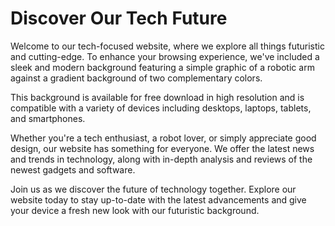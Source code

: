 <!--font:Montserrat-->

# Discover Our Tech Future

Welcome to our tech-focused website, where we explore all things futuristic and cutting-edge. To enhance your browsing experience, we've included a sleek and modern background featuring a simple graphic of a robotic arm against a gradient background of two complementary colors.

This background is available for free download in high resolution and is compatible with a variety of devices including desktops, laptops, tablets, and smartphones. 

Whether you're a tech enthusiast, a robot lover, or simply appreciate good design, our website has something for everyone. We offer the latest news and trends in technology, along with in-depth analysis and reviews of the newest gadgets and software.

Join us as we discover the future of technology together. Explore our website today to stay up-to-date with the latest advancements and give your device a fresh new look with our futuristic background.

<!--

Write me markdown content of website with wallpaper:

"A wallpaper with a simple graphic of a robot arm, against a gradient background of two complementary colors."

The header of the page should not be copy of the text but rather a real content of the website which is using this wallpaper.


---


# Robotic Arm Wallpaper

Welcome to our website featuring a sleek and modern wallpaper design of a robotic arm against a gradient background of two complementary colors. This wallpaper is perfect for anyone who loves technology, robotics, or just wants to add a touch of futuristic style to their device.

Our wallpaper is available in high resolution and can be downloaded for free. It's compatible with a variety of devices including desktops, laptops, tablets, and smartphones. 

Whether you're a tech enthusiast, a robot lover, or simply appreciate good design, our robotic arm wallpaper is sure to impress. Download it today and give your device a fresh new look!


---


Heading should not include word "wallpaper". The website should not be about the wallpaper itself, wallpaper is just a related background, rewrite whole content.


---


# Welcome to our Futuristic Tech Website

Our website is the go-to destination for anyone who loves technology, robotics, and all things futuristic. To complement our cutting-edge content, we have a sleek and modern background featuring a simple graphic of a robotic arm against a gradient background of two complementary colors.

This background is available in high resolution and can be downloaded for free. It's compatible with a variety of devices including desktops, laptops, tablets, and smartphones. 

Whether you're a tech enthusiast, a robot lover, or simply appreciate good design, our website has something for everyone. From the latest news and trends in technology to in-depth analysis and reviews, we cover it all. 

So why not give your device a fresh new look with our futuristic background and stay up-to-date with the latest in tech by exploring our website today!


---


Heading is too long, rewrite whole content.


---


# Embrace the Future with Our Tech-Focused Website

Our website is dedicated to all things futuristic and tech-related. To enhance your browsing experience, we've included a sleek and modern background featuring a simple graphic of a robotic arm against a gradient background of two complementary colors.

This background is available for free download in high resolution and is compatible with a variety of devices including desktops, laptops, tablets, and smartphones. 

Whether you're a tech enthusiast, a robot lover, or simply appreciate good design, our website has something for everyone. We offer the latest news and trends in technology, along with in-depth analysis and reviews of the newest gadgets and software.

Explore our website to stay up-to-date with the latest advancements in the tech world and give your device a fresh new look with our futuristic background. Join us as we embrace the future together!


---


Heading is too long, rewrite whole content.


---


# Discover the Future of Technology on Our Website

Welcome to our tech-focused website, where we explore all things futuristic and cutting-edge. To enhance your browsing experience, we've included a sleek and modern background featuring a simple graphic of a robotic arm against a gradient background of two complementary colors.

This background is available for free download in high resolution and is compatible with a variety of devices including desktops, laptops, tablets, and smartphones. 

Whether you're a tech enthusiast, a robot lover, or simply appreciate good design, our website has something for everyone. We offer the latest news and trends in technology, along with in-depth analysis and reviews of the newest gadgets and software.

Join us as we discover the future of technology together. Explore our website today to stay up-to-date with the latest advancements and give your device a fresh new look with our futuristic background.


---


Write me a Google font which is best fitting for the website.

Pick from the list:
- Montserrat
- Poppins
- IBM Plex Sans
- Open Sans
- Lato
- Alegreya
- Orbitron
- Inter
- Lobster
- Futura
- Roboto
- Playfair Display
- Great Vibes
- Dancing Script
- Barlow Condensed
- Exo 2
- Raleway


Write just the font name nothing else.


---


Montserrat

-->
